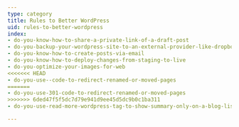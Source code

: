 ```yaml
---
type: category
title: Rules to Better WordPress
uid: rules-to-better-wordpress
index:
- do-you-know-how-to-share-a-private-link-of-a-draft-post
- do-you-backup-your-wordpress-site-to-an-external-provider-like-dropbox
- do-you-know-how-to-create-posts-via-email
- do-you-know-how-to-deploy-changes-from-staging-to-live
- do-you-optimize-your-images-for-web
<<<<<<< HEAD
- do-you-use--code-to-redirect-renamed-or-moved-pages
=======
- do-you-use-301-code-to-redirect-renamed-or-moved-pages
>>>>>>> 6ded47f5f5dc7d79e941d9ee45d5dc9b0c1ba311
- do-you-use-read-more-wordpress-tag-to-show-summary-only-on-a-blog-list

---
```




